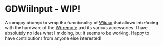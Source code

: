 # GDWiiInput - WIP!

A scrappy attempt to wrap the functionality of [Wiiuse](https://github.com/wiiuse/wiiuse) that allows interfacing with the hardware of the [Wii remote](https://en.wikipedia.org/wiki/Wii_Remote) and its various accessories. I have absolutely no idea what I'm doing, but it seems to be working. Happy to have contributions from anyone else interested!

